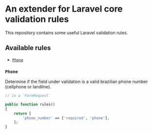 # An extender for Laravel core validation rules

This repository contains some useful Laravel validation rules.

## Available rules

- [`Phone`](#phone)

### `Phone`

Determine if the field under validation is a valid brazilian phone number (cellphone or landline).

```php
// in a `FormRequest`

public function rules()
{
    return [
        'phone_number' => ['required', 'phone'],
    ];
}
```
